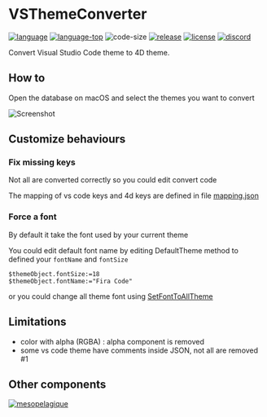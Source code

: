 ﻿# VSThemeConverter
[![language][code-shield]][code-url]
[![language-top][code-top]][code-url]
![code-size][code-size]
[![release][release-shield]][release-url]
[![license][license-shield]][license-url]
[![discord][discord-shield]][discord-url]

Convert Visual Studio Code theme to 4D theme.

## How to

Open the database on macOS and select the themes you want to convert

![Screenshot](https://github.com/mesopelagique/VSThemeConverter/raw/gh-pages/Screenshot.png)

## Customize behaviours

### Fix missing keys

Not all are converted correctly so you could edit convert code

The mapping of vs code keys and 4d keys are defined in file [mapping.json](Resources/mapping.json)

### Force a font

By default it take the font used by your current theme

You could edit default font name by editing DefaultTheme method to defined your `fontName` and `fontSize`

```4d
$themeObject.fontSize:=18
$themeObject.fontName:="Fira Code"
```

or you could change all theme font using [SetFontToAllTheme](Project/Sources/Methods/SetFontToAllTheme.4dm)

## Limitations

- color with alpha (RGBA) : alpha component is removed
- some vs code theme have comments inside JSON, not all are removed #1

## Other components

[<img src="https://mesopelagique.github.io/quatred.png" alt="mesopelagique"/>](https://mesopelagique.github.io/)

<!-- MARKDOWN LINKS & IMAGES -->
<!-- https://www.markdownguide.org/basic-syntax/#reference-style-links -->
[code-shield]: https://img.shields.io/static/v1?label=language&message=4d&color=blue
[code-top]: https://img.shields.io/github/languages/top/mesopelagique/VSThemeConverter.svg
[code-size]: https://img.shields.io/github/languages/code-size/mesopelagique/VSThemeConverter.svg
[code-url]: https://developer.4d.com/
[release-shield]: https://img.shields.io/github/v/release/mesopelagique/VSThemeConverter
[release-url]: https://github.com/mesopelagique/VSThemeConverter/releases/latest
[license-shield]: https://img.shields.io/github/license/mesopelagique/VSThemeConverter
[license-url]: LICENSE.md
[discord-shield]: https://img.shields.io/badge/chat-discord-7289DA?logo=discord&style=flat
[discord-url]: https://discord.gg/dVTqZHr
